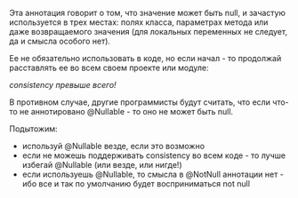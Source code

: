 Эта аннотация говорит о том, что значение может быть null, и зачастую используется в трех местах: полях класса, параметрах метода или даже возвращаемого значения (для локальных переменных не следует, да и смысла особого нет). 

Ее не обязательно использовать в коде, но если начал - то продолжай расставлять ее во всем своем проекте или модуле:

*consistency превыше всего!*

В противном случае, другие программисты будут считать, что если что-то не аннотировано @Nullable - то оно не может быть null. 

Подытожим:
- используй @Nullable везде, если это возможно
- если не можешь поддерживать consistency во всем коде - то лучше избегай @Nullable (или везде, или нигде!)
- если используешь @Nullable, то смысла в @NotNull аннотации нет - ибо все и так по умолчанию будет восприниматься not null